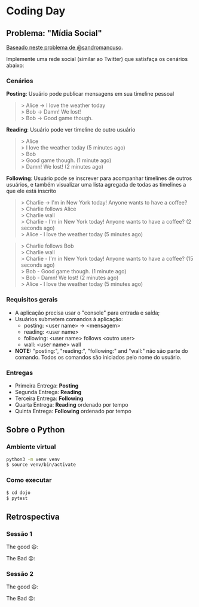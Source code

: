 # Coding Day

## Problema: "Mídia Social"

[Baseado neste problema de @sandromancuso][1].

Implemente uma rede social (similar ao Twitter) que satisfaça os cenários abaixo:

### Cenários

**Posting**: Usuário pode publicar mensagens em sua timeline pessoal

> \> Alice -> I love the weather today    
> \> Bob -> Damn! We lost!     
> \> Bob -> Good game though.    

**Reading**: Usuário pode ver timeline de outro usuário

> \> Alice    
> \> I love the weather today (5 minutes ago)    
> \> Bob    
> \> Good game though. (1 minute ago)     
> \> Damn! We lost! (2 minutes ago)    

**Following**: Usuário pode se inscrever para acompanhar timelines de outros usuários, e também visualizar uma lista agregada de todas as timelines a que ele está inscrito

> \> Charlie -> I'm in New York today! Anyone wants to have a coffee?     
> \> Charlie follows Alice    
> \> Charlie wall    
> \> Charlie - I'm in New York today! Anyone wants to have a coffee? (2 seconds ago)    
> \> Alice - I love the weather today (5 minutes ago)    

> \> Charlie follows Bob    
> \> Charlie wall    
> \> Charlie - I'm in New York today! Anyone wants to have a coffee? (15 seconds ago)     
> \> Bob - Good game though. (1 minute ago)     
> \> Bob - Damn! We lost! (2 minutes ago)     
> \> Alice - I love the weather today (5 minutes ago)    

### Requisitos gerais

- A aplicação precisa usar o "console" para entrada e saída;
- Usuários submetem comandos à aplicação:
    - posting: \<user name> -> \<mensagem> 
    - reading: \<user name> 
    - following: \<user name> follows \<outro user> 
    - wall: \<user name> wall 
- **NOTE:** "posting:", "reading:", "following:" and "wall:" não são parte do comando. Todos os comandos são iniciados pelo nome do usuário.


### Entregas ###

- Primeira Entrega: **Posting**
- Segunda Entrega: **Reading**
- Terceira Entrega: **Following**
- Quarta Entrega: **Reading** ordenado por tempo
- Quinta Entrega: **Following** ordenado por tempo


## Sobre o Python

### Ambiente virtual ###

```bash
python3 -m venv venv
$ source venv/bin/activate
```

### Como executar ###

```bash
$ cd dojo
$ pytest
```

## Retrospectiva

### Sessão 1

The good :smiley::

The Bad :worried::

### Sessão 2

The good :smiley::

The Bad :worried::

[1]: https://github.com/sandromancuso/social_networking_kata